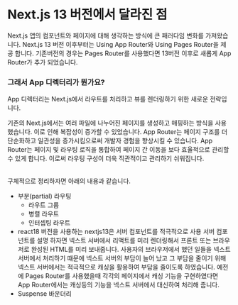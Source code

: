 # Next.js 13 버전에서 달라진 점

Next.js 앱의 컴포넌트와 페이지에 대해 생각하는 방식에 큰 패러다임 변화를 가져왔습니다. 
Next.js 13 버전 이후부터는 Using App Router와 Using Pages Router을 제공 합니다.
기존버전의 경우는 Pages Router를 사용했다면 13버전 이후로 새롭게 App Router가 추가 되었습니다.

### 그래서 App 디렉터리가 뭔가요? </br>
App 디렉터리는 Next.js에서 라우트를 처리하고 뷰를 렌더링하기 위한 새로운 전략입니다. 

기존의 Next.js에서는 여러 파일에 나누어진 페이지를 생성하고 매핑하는 방식을 사용했습니다. 이로 인해 복잡성이 증가할 수 있었습니다. App Router는 페이지 구조를 더 단순화하고 일관성을 증가시킴으로써 개발자 경험을 향상시킬 수 있습니다.
App Router는 페이지 및 라우팅 로직을 통합하여 페이지 간 이동을 보다 효율적으로 관리할 수 있게 합니다. 이로써 라우팅 구성이 더욱 직관적이고 관리하기 쉬워집니다.</br></br>

구체적으로 정리하자면 아래의 내용과 같습니다.

- 부분(partial) 라우팅
  - 라우트 그룹
  - 병렬 라우트
  - 인터셉팅 라우트
- react18 버전을 사용하는 nextjs13은 서버 컴포넌트를 적극적으로 사용
  서버 컴포넌트를 설명 하자면 넥스트 서버에서 리액트를 미리 렌더링해서 프론트 또는 브라우저로 완성된 HTML를 미리 보내줍니다. 사용자의 브라우저에서 했던 일들을 넥스트 서버에서 처리하기 떄문에 넥스트 서버의 부담이 늘어 났고 그 부담을 줄이기 위해 넥스트 서버에서는 적극적으로 캐싱을 활용하여 부담을 줄이도록 하였습니다. 예전에 Pages Router를 사용했을때 각각의 페이지에서 캐싱 기능을 구현하였다면 App Router에서는 캐싱등의 기능을 넥스트 서버에서 대신하여 처리해 줍니다.
- Suspense 바운더리


 
